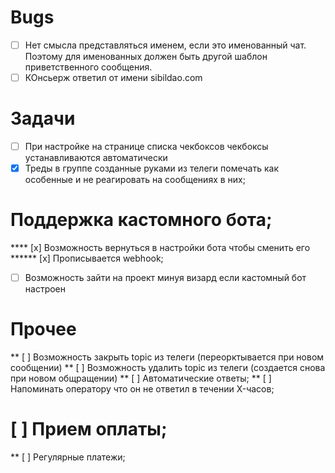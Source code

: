 # Bugs

* [ ] Нет смысла представляться именем, если это именованный чат. Поэтому для
  именованных должен быть другой шаблон приветственного сообщения.
* [ ] КОнсьерж ответил от имени sibildao.com

# Задачи

* [ ] При настройке на странице списка чекбоксов чекбоксы устанавливаются
  автоматически
* [x] Треды в группе созданные руками из телеги помечать как особенные и не
  реагировать на сообщениях в них;

# Поддержка кастомного бота;

**** [x] Возможность вернуться в настройки бота чтобы сменить его
****** [x] Прописывается webhook;
* [ ] Возможность зайти на проект минуя визард если кастомный бот настроен

# Прочее

** [ ] Возможность закрыть topic из телеги (переорктывается при новом сообщении)
** [ ] Возможность удалить topic из телеги (создается снова при новом общращении)
** [ ] Автоматические ответы;
** [ ] Напоминать оператору что он не ответил в течении X-часов;

# [ ] Прием оплаты;

** [ ] Регулярные платежи;
